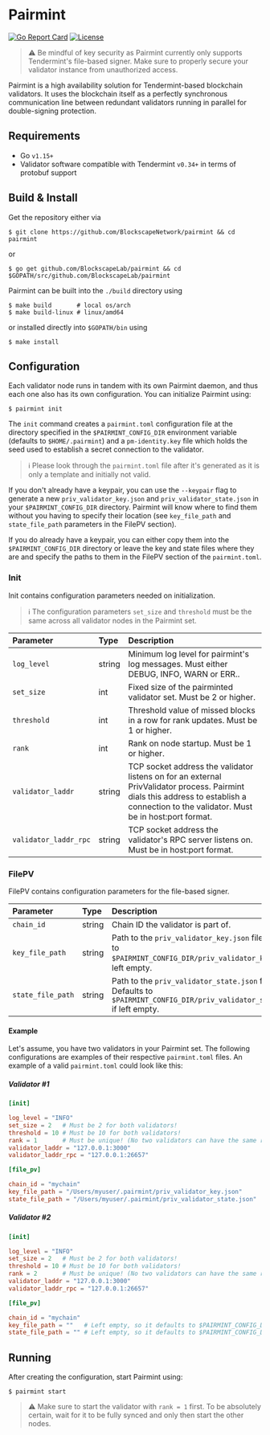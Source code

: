 # Pairmint

[![Go Report Card](https://goreportcard.com/badge/github.com/blockscapelab/raftify)](https://goreportcard.com/report/github.com/blockscapenetwork/pairmint)
[![License](https://img.shields.io/github/license/cosmos/cosmos-sdk.svg)](https://github.com/cosmos/cosmos-sdk/blob/master/LICENSE)

> :warning: Be mindful of key security as Pairmint currently only supports Tendermint's file-based signer. Make sure to properly secure your validator instance from unauthorized access.

Pairmint is a high availability solution for Tendermint-based blockchain validators. It uses the blockchain itself as a perfectly synchronous communication line between redundant validators running in parallel for double-signing protection.

## Requirements

* Go `v1.15+`
* Validator software compatible with Tendermint `v0.34+` in terms of protobuf support

## Build & Install

Get the repository either via

```shell
$ git clone https://github.com/BlockscapeNetwork/pairmint && cd pairmint
```

or

```shell
$ go get github.com/BlockscapeLab/pairmint && cd $GOPATH/src/github.com/BlockscapeLab/pairmint
```

Pairmint can be built into the `./build` directory using

```shell
$ make build       # local os/arch
$ make build-linux # linux/amd64
```

or installed directly into `$GOPATH/bin` using

```shell
$ make install
```

## Configuration

Each validator node runs in tandem with its own Pairmint daemon, and thus each one also has its own configuration. You can initialize Pairmint using:

```shell
$ pairmint init
```

The `init` command creates a `pairmint.toml` configuration file at the directory specified in the `$PAIRMINT_CONFIG_DIR` environment variable (defaults to `$HOME/.pairmint`) and a `pm-identity.key` file which holds the seed used to establish a secret connection to the validator.

> :information_source: Please look through the `pairmint.toml` file after it's generated as it is only a template and initially not valid.

If you don't already have a keypair, you can use the `--keypair` flag to generate a new `priv_validator_key.json` and `priv_validator_state.json` in your `$PAIRMINT_CONFIG_DIR` directory. Pairmint will know where to find them without you having to specify their location (see `key_file_path` and `state_file_path` parameters in the FilePV section).

If you do already have a keypair, you can either copy them into the `$PAIRMINT_CONFIG_DIR` directory or leave the key and state files where they are and specify the paths to them in the FilePV section of the `pairmint.toml`.

### Init

Init contains configuration parameters needed on initialization.

> :information_source: The configuration parameters `set_size` and `threshold` must be the same across all validator nodes in the Pairmint set.

| Parameter             | Type   | Description                                                                                                                                                                             |
| :-------------------- | :----- | :-------------------------------------------------------------------------------------------------------------------------------------------------------------------------------------- |
| `log_level`           | string | Minimum log level for pairmint's log messages. Must either DEBUG, INFO, WARN or ERR..                                                                                                   |
| `set_size`            | int    | Fixed size of the pairminted validator set. Must be 2 or higher.                                                                                                                        |
| `threshold`           | int    | Threshold value of missed blocks in a row for rank updates. Must be 1 or higher.                                                                                                        |
| `rank`                | int    | Rank on node startup. Must be 1 or higher.                                                                                                                                              |
| `validator_laddr`     | string | TCP socket address the validator listens on for an external PrivValidator process. Pairmint dials this address to establish a connection to the validator. Must be in host:port format. |
| `validator_laddr_rpc` | string | TCP socket address the validator's RPC server listens on. Must be in host:port format.                                                                                                  |

### FilePV

FilePV contains configuration parameters for the file-based signer.

| Parameter         | Type   | Description                                                                                                               |
| :---------------- | :----- | :------------------------------------------------------------------------------------------------------------------------ |
| `chain_id`        | string | Chain ID the validator is part of.                                                                                        |
| `key_file_path`   | string | Path to the `priv_validator_key.json` file. Defaults to `$PAIRMINT_CONFIG_DIR/priv_validator_key.json` if left empty.     |
| `state_file_path` | string | Path to the `priv_validator_state.json` file. Defaults to `$PAIRMINT_CONFIG_DIR/priv_validator_state.json` if left empty. |

#### Example

Let's assume, you have two validators in your Pairmint set. The following configurations are examples of their respective `pairmint.toml` files.
An example of a valid `pairmint.toml` could look like this:

##### Validator #1
```toml
[init]

log_level = "INFO"
set_size = 2   # Must be 2 for both validators!
threshold = 10 # Must be 10 for both validators!
rank = 1       # Must be unique! (No two validators can have the same rank)
validator_laddr = "127.0.0.1:3000"
validator_laddr_rpc = "127.0.0.1:26657"

[file_pv]

chain_id = "mychain"
key_file_path = "/Users/myuser/.pairmint/priv_validator_key.json"
state_file_path = "/Users/myuser/.pairmint/priv_validator_state.json"
```

##### Validator #2
```toml
[init]

log_level = "INFO"
set_size = 2   # Must be 2 for both validators!
threshold = 10 # Must be 10 for both validators!
rank = 2       # Must be unique! (No two validators can have the same rank)
validator_laddr = "127.0.0.1:3000"
validator_laddr_rpc = "127.0.0.1:26657"

[file_pv]

chain_id = "mychain"
key_file_path = ""   # Left empty, so it defaults to $PAIRMINT_CONFIG_DIR/priv_validator_key.json
state_file_path = "" # Left empty, so it defaults to $PAIRMINT_CONFIG_DIR/priv_validator_state.json
```

## Running

After creating the configuration, start Pairmint using:

```shell
$ pairmint start
```

> :warning: Make sure to start the validator with `rank = 1` first. To be absolutely certain, wait for it to be fully synced and only then start the other nodes.
